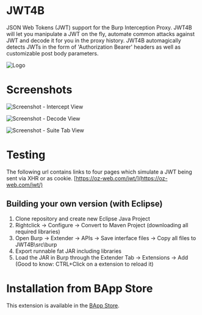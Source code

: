 # JWT4B
JSON Web Tokens (JWT) support for the Burp Interception Proxy. JWT4B will let you manipulate a JWT on the fly, automate common attacks against JWT and decode it for you in the proxy history. JWT4B automagically detects JWTs in the form of 'Authorization Bearer' headers as well as customizable post body parameters.

![Logo](https://i.imgur.com/SnrC5To.png)

# Screenshots
![Screenshot - Intercept View](https://i.imgur.com/Px72aUL.png)

![Screenshot - Decode View](https://i.imgur.com/DaZlBi9.png)

![Screenshot - Suite Tab View](https://i.imgur.com/71KiJJ2.png)

# Testing
The following url contains links to four pages which simulate a JWT being sent via XHR or as cookie.
 [https://oz-web.com/jwt/](https://oz-web.com/jwt/) 


## Building your own version (with Eclipse)
1. Clone repository and create new Eclipse Java Project
2. Rightclick -> Configure -> Convert to Maven Project (downloading all required libraries)
3. Open Burp -> Extender -> APIs -> Save interface files -> Copy all files to JWT4B\src\burp
4. Export runnable fat JAR including libraries
5. Load the JAR in Burp through the Extender Tab -> Extensions -> Add (Good to know: CTRL+Click on a extension to reload it)

# Installation from BApp Store
This extension is available in the [BApp Store](https://portswigger.net/bappstore/f923cbf91698420890354c1d8958fee6).
